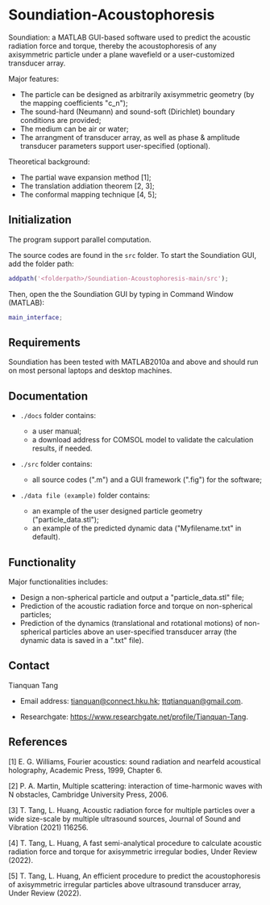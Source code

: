 # Soundiation-Acoustophoresis
Soundiation: a MATLAB GUI-based software used to predict the acoustic radiation force and torque, thereby the acoustophoresis of any axisymmetric particle under a plane wavefield or a user-customized transducer array.

Major features:
- The particle can be designed as arbitrarily axisymmetric geometry (by the mapping coefficients "c_n");
- The sound-hard (Neumann) and sound-soft (Dirichlet) boundary conditions are provided;
- The medium can be air or water;
- The arrangment of transducer array, as well as phase & amplitude transducer parameters support user-specified (optional).

Theoretical background:
- The partial wave expansion method [1];
- The translation addiation theorem [2, 3];
- The conformal mapping technique [4, 5];

## Initialization

The program support parallel computation.

The source codes are found in the ```src``` folder. To start the Soundiation GUI, add the folder path:

``` matlab
addpath('<folderpath>/Soundiation-Acoustophoresis-main/src');
```

Then, open the the Soundiation GUI by typing in Command Window (MATLAB):

``` matlab
main_interface;
```

## Requirements

Soundiation has been tested with MATLAB2010a and above and should run on most personal laptops and desktop machines.

## Documentation

- ```./docs``` folder contains:
  -  a user manual;
  -  a download address for COMSOL model to validate the calculation results, if needed.

- ```./src``` folder contains:
  -  all source codes (".m") and a GUI framework (".fig") for the software;

- ```./data file (example)``` folder contains: 
  -  an example of the user designed particle geometry ("particle_data.stl");
  -  an example of the predicted dynamic data ("Myfilename.txt" in default).


## Functionality

Major functionalities includes:
- Design a non-spherical particle and output a "particle_data.stl" file;
- Prediction of the acoustic radiation force and torque on non-spherical particles;
- Prediction of the dynamics (translational and rotational motions) of non-spherical particles above an user-specified transducer array (the dynamic data is saved in a ".txt" file).


## Contact
Tianquan Tang

- Email address: tianquan@connect.hku.hk; ttqtianquan@gmail.com.

- Researchgate: https://www.researchgate.net/profile/Tianquan-Tang.


## References

[1] E. G. Williams, Fourier acoustics: sound radiation and nearfeld acoustical holography, Academic Press, 1999, Chapter 6.

[2] P. A. Martin, Multiple scattering: interaction of time-harmonic waves with N obstacles, Cambridge University Press, 2006.

[3] T. Tang, L. Huang, Acoustic radiation force for multiple particles over a wide size-scale by multiple ultrasound sources, Journal of Sound and Vibration (2021) 116256.

[4] T. Tang, L. Huang, A fast semi-analytical procedure to calculate acoustic radiation force and torque for axisymmetric irregular bodies, Under Review (2022).

[5] T. Tang, L. Huang, An efficient procedure to predict the acoustophoresis of axisymmetric irregular particles above ultrasound transducer array, Under Review (2022).
